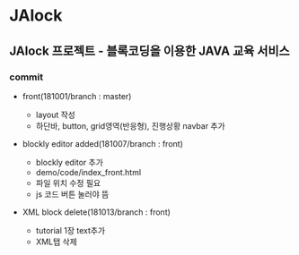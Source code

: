 # JAlock
JAlock 프로젝트 - 블록코딩을 이용한 JAVA 교육 서비스  
-----  
### commit
- front(181001/branch : master)
  - layout 작성
  - 하단바, button, grid영역(반응형), 진행상황 navbar 추가

- blockly editor added(181007/branch : front)  
  - blockly editor 추가
  - demo/code/index_front.html
  - 파일 위치 수정 필요
  - js 코드 버튼 눌러야 뜸

- XML block delete(181013/branch : front)
  - tutorial 1장 text추가
  - XML탭 삭제
